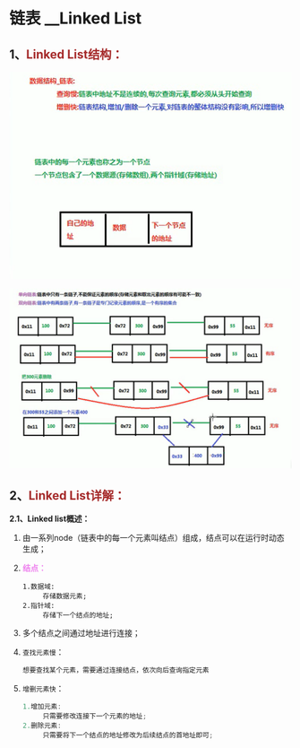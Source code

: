 # 链表 __Linked List

## 1、<span style="color:brown">Linked List结构：</span>

![集合数据结构之LinkedList1](https://raw.githubusercontent.com/root-bine/image/main/Typora-image/%E9%9B%86%E5%90%88%E6%95%B0%E6%8D%AE%E7%BB%93%E6%9E%84LinkedList1.png)

![集合数据结构之LinkedList2](https://raw.githubusercontent.com/root-bine/image/main/Typora-image/%E9%9B%86%E5%90%88%E6%95%B0%E6%8D%AE%E7%BB%93%E6%9E%84LinkedList2.png)



## 2、<span style="color:brown">Linked List详解：</span>

**2.1、Linked list概述：**

1. 由一系列node（链表中的每一个元素叫结点）组成，结点可以在运行时动态生成；

2. <span style="color:violet">**结点：**</span>

   ```apl
   1.数据域:
   		存储数据元素;
   2.指针域:
   		存储下一个结点的地址;
   ```

3. 多个结点之间通过地址进行连接；

4. `查找元素慢`：

   ```java
   想要查找某个元素，需要通过连接结点，依次向后查询指定元素
   ```

5. `增删元素快`：

   ```java
   1.增加元素:
   		只需要修改连接下一个元素的地址;
   2.删除元素:
   		只需要将下一个结点的地址修改为后续结点的首地址即可;
   ```